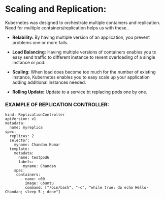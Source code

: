 # Scaling and Replication:

Kubernetes was designed to orchestrate multiple containers and replication.
Need for multiple containers/replication helps us with these..

- **Relability:** By having multiple version of an application, you prevent problems one or more fails.

- **Load Balancing:** Having multiple versions of containers enables you to easy send traffic to different instance to revent overloading of a single instance or pod.

- **Scaling:** When load does become too much for the number of existing instance, Kubernetes enables you to easy scale up your application adding additional instances needed.

- **Rolling Update:** Update to a service bt replacing pods one by one.

### EXAMPLE OF REPLICATION CONTROLLER:
```
kind: ReplicationController               
apiVersion: v1
metadata:
  name: myreplica
spec:
  replicas: 2            
  selector:        
    myname: Chandan Kumar                             
  template:                
    metadata:
      name: testpod6
      labels:            
        myname: Chandan
    spec:
     containers:
       - name: c00
         image: ubuntu
         command: ["/bin/bash", "-c", "while true; do echo Hello-Chandan; sleep 5 ; done"]
```

